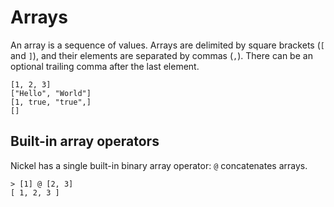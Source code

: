 # Arrays

An array is a sequence of values. Arrays are delimited by square
brackets (`[` and `]`), and their elements are separated by commas
(`,`). There can be an optional trailing comma after the last element.

```nickel
[1, 2, 3]
["Hello", "World"]
[1, true, "true",]
[]
```

## Built-in array operators

Nickel has a single built-in binary array operator: `@` concatenates
arrays.

``` { .nickel #repl }
> [1] @ [2, 3]
[ 1, 2, 3 ]
```
